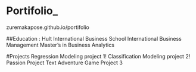 # Portifolio_
zuremakapose.github.io/portifolio 

 ##Education : Hult International Business School
 International Business Management 
 Master’s in Business Analytics

#Projects 
 Regression Modeling project 1!
 Classification Modeling project 2!
 Passion Project Text Adventure Game Project 3
